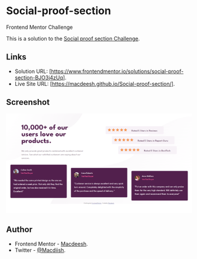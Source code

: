 # Social-proof-section
Frontend Mentor Challenge

This is a solution to the [Social proof section Challenge](https://www.frontendmentor.io/challenges/social-proof-section-6e0qTv_bA). 

## Links

- Solution URL: [https://www.frontendmentor.io/solutions/social-proof-section-BJO3j4zUq].
- Live Site URL: [https://macdeesh.github.io/Social-proof-section/].

## Screenshot

![](./ScreenShot.png)

## Author

 - Frontend Mentor - [Macdeesh](https://www.frontendmentor.io/profile/macdeesh).
 - Twitter - [@Macdiish](https://twitter.com/Macdiish).
